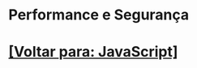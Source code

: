 # Performance e Segurança

<!--
### 24. Particularidades da Linguagem

- JS x Quantidade de Memória Alocada

### 25. Otimização de Código

- Melhores Práticas de Desempenho
- Profiling e Debugging

### 26. Segurança

- Prevenção de Vulnerabilidades Comuns (XSS, CSRF, etc.)
- Práticas de Segurança em Desenvolvimento Web
-->

# [[Voltar para: JavaScript]](../javaScript.md)
